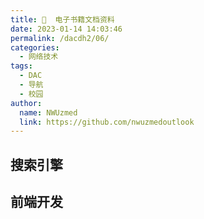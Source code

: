 ```yaml
---
title: 📁  电子书籍文档资料
date: 2023-01-14 14:03:46
permalink: /dacdh2/06/
categories: 
  - 网络技术
tags: 
  - DAC
  - 导航
  - 校园
author: 
  name: NWUzmed
  link: https://github.com/nwuzmedoutlook
---
```


## 搜索引擎

<ClientOnly>
  <Card :cardData="cardData0" :cardListSize=4 carTitlColor="#000" carHoverColor="#000" />
</ClientOnly>

## 前端开发

<ClientOnly>
  <Card :cardData="cardData1" :cardListSize=4 carTitlColor="#000" carHoverColor="#000" />
</ClientOnly>

<script>
export default {
  data() {
    return {
      cardData0: [
        {
          id: "0",
          cardSrc: "http://www.baidu.com/",
          cardName: "百度",
          cardContent:
            "百度——全球最大的中文搜索引擎及最大的中文网站，全球领先的人工智能公司",
        },
{cardSrc: "https://ebook.blinkol.com/#/", cardImgSrc: "https://api.xinac.net/icon/?url=https://ebook.blinkol.com/#/", cardName: "熊猫搜书", cardContent: "电子书资源网站的集成",},
{cardSrc: "http://shuxiangjia.cn/", cardImgSrc: "https://api.xinac.net/icon/?url=http://shuxiangjia.cn/", cardName: "书享家", cardContent: "电子书下载导航",},
{cardSrc: "http://www.9871.org/", cardImgSrc: "https://api.xinac.net/icon/?url=http://www.9871.org/", cardName: "小鲸鱼搜书", cardContent: "电子书下载导航网站",},
{cardSrc: "http://www.minxue.net/", cardImgSrc: "https://api.xinac.net/icon/?url=http://www.minxue.net/", cardName: "敏学网", cardContent: "图书视频资料免费下载",},
{cardSrc: "https://tyi45di4ct.jiandaoyun.com/dash/5e7d915c6c56d8000674a8b8", cardImgSrc: "https://api.xinac.net/icon/?url=https://tyi45di4ct.jiandaoyun.com/dash/5e7d915c6c56d8000674a8b8", cardName: "简道云筛选", cardContent: "电子书下载网站大全",},
{cardSrc: "http://www.mzdbl.cn/index.html", cardImgSrc: "https://api.xinac.net/icon/?url=http://www.mzdbl.cn/index.html", cardName: "毛泽东博览", cardContent: "为共产主义奋斗终身！",},
{cardSrc: "http://www.ferebook.com/books/", cardImgSrc: "https://api.xinac.net/icon/?url=http://www.ferebook.com/books/", cardName: "Ferebook电子书库", cardContent: "最大的电子书库，在线电子书管理",},
{cardSrc: "https://www.ptbook.net/", cardImgSrc: "https://api.xinac.net/icon/?url=https://www.ptbook.net/", cardName: "PT书屋", cardContent: "康复，运动康复专业电子资料下载",},
{cardSrc: "https://www.baomam.cn/", cardImgSrc: "https://api.xinac.net/icon/?url=https://www.baomam.cn/", cardName: "BmaMam", cardContent: "pdf电子书免费下载_在线电子图书馆_电子书网站_好看的电子书排行榜",},
{cardSrc: "http://www.keyanzhiku.com/keyan", cardImgSrc: "https://api.xinac.net/icon/?url=http://www.keyanzhiku.com/keyan", cardName: "科研资源免费下载", cardContent: "科研Z库",},
{cardSrc: "http://www.keyanzhiku.com/book", cardImgSrc: "https://api.xinac.net/icon/?url=http://www.keyanzhiku.com/book", cardName: "生命科学图书免费下载", cardContent: "科研Z库让天下没有难下载的图书！",},
{cardSrc: "https://www.jiumodiary.com/", cardImgSrc: "https://api.xinac.net/icon/?url=https://www.jiumodiary.com/", cardName: "鸠摩搜索", cardContent: "Jiumo Search 文档搜索引擎",},
{cardSrc: "http://book.chaoxing.com/", cardImgSrc: "https://api.xinac.net/icon/?url=http://book.chaoxing.com/", cardName: "超星读书", cardContent: "电子书在线免费阅读网站-中文免费电子书阅读网站",},
{cardSrc: "https://yd.cnki.net/", cardImgSrc: "https://api.xinac.net/icon/?url=https://yd.cnki.net/", cardName: "CNKI经典导读", cardContent: "开卷有益",},
{cardSrc: "https://www.aibooks.cc/", cardImgSrc: "https://api.xinac.net/icon/?url=https://www.aibooks.cc/", cardName: "Aibooks积微书斋", cardContent: "Kindle电子书,mobi电子书,epub电子书,azw3电子书,PDF,TXT格式免费下载|",},
{cardSrc: "https://bookfere.com/ebook", cardImgSrc: "https://api.xinac.net/icon/?url=https://bookfere.com/ebook", cardName: "书伴", cardContent: "Kindle 图书资源",},
{cardSrc: "https://www.taoshuzhai.com.cn/", cardImgSrc: "https://api.xinac.net/icon/?url=https://www.taoshuzhai.com.cn/", cardName: "淘書斋", cardContent: "书籍是全世界的营养品",},
{cardSrc: "https://windowsfront.com/", cardImgSrc: "https://api.xinac.net/icon/?url=https://windowsfront.com/", cardName: "静流书站", cardContent: "免费图书 pdf epub mobi txt 下载",},
{cardSrc: "http://pdfzg.com/index.html", cardImgSrc: "https://api.xinac.net/icon/?url=http://pdfzg.com/index.html", cardName: "PDF之光", cardContent: "高清PDF免费电子书下载",},
{cardSrc: "http://www.dushudaren.com/", cardImgSrc: "https://api.xinac.net/icon/?url=http://www.dushudaren.com/", cardName: "读书达人", cardContent: "读后感_读书笔记_书摘",},
{cardSrc: "https://zh.booksc.org/", cardImgSrc: "https://api.xinac.net/icon/?url=https://zh.booksc.org/", cardName: "Z-Library", cardContent: "世界上最大的在线图书馆之一，它拥有超过6,640,000的书籍和80,760,000的文章。",},
{cardSrc: "https://sobooks.cc/", cardImgSrc: "https://api.xinac.net/icon/?url=https://sobooks.cc/", cardName: "SoBooks", cardContent: "一起分享阅读的乐趣",},
{cardSrc: "https://www.owlook.com.cn/", cardImgSrc: "https://api.xinac.net/icon/?url=https://www.owlook.com.cn/", cardName: "owllook", cardContent: "网络小说搜索引擎 - 最简洁清新的搜索阅读体验",},
{cardSrc: "https://en.booksee.org/", cardImgSrc: "https://api.xinac.net/icon/?url=https://en.booksee.org/", cardName: "Booksee", cardContent: "Electronic Library. Download books for free. Over 2 million books and magazines",},
{cardSrc: "http://libgen.rs/", cardImgSrc: "https://api.xinac.net/icon/?url=http://libgen.rs/", cardName: "Library Genesis", cardContent: "一个俄罗斯的搜书网站。",},
{cardSrc: "https://libgen.me/", cardImgSrc: "https://api.xinac.net/icon/?url=https://libgen.me/", cardName: "Libgen", cardContent: "2.2M online links aggregator",},
{cardSrc: "https://openstax.org/", cardImgSrc: "https://api.xinac.net/icon/?url=https://openstax.org/", cardName: "OpenStax", cardContent: "Free textbooks.",},
{cardSrc: "https://manybooks.net/", cardImgSrc: "https://api.xinac.net/icon/?url=https://manybooks.net/", cardName: "Manybooks", cardContent: "50,000+ Free eBooks in the Genres you Love",},
{cardSrc: "https://www.worldofmagazine.com/", cardImgSrc: "https://api.xinac.net/icon/?url=https://www.worldofmagazine.com/", cardName: "World of Magazine", cardContent: "Free Download PDF Magazines",},
{cardSrc: "https://www.free-ebooks.net/", cardImgSrc: "https://api.xinac.net/icon/?url=https://www.free-ebooks.net/", cardName: "Free-eBooks.net", cardContent: "Download free Fiction, Health, Romance and many more books",},
{cardSrc: "https://www.academia.edu/", cardImgSrc: "https://api.xinac.net/icon/?url=https://www.academia.edu/", cardName: "Academia.edu", cardContent: "学术界是分享学术研究的平台。",},
{cardSrc: "http://www.nlc.cn/", cardImgSrc: "https://api.xinac.net/icon/?url=http://www.nlc.cn/", cardName: "中国国家图书馆", cardContent: "中国国家数字图书馆",},
{cardSrc: "http://read.nlc.cn/menhu/gyyd/index", cardImgSrc: "https://api.xinac.net/icon/?url=http://read.nlc.cn/menhu/gyyd/index", cardName: "电子图书公益阅读", cardContent: "中国国家数字图书馆",},
{cardSrc: "https://ebook.hep.com.cn/ebooks/index.html#/", cardImgSrc: "https://api.xinac.net/icon/?url=https://ebook.hep.com.cn/ebooks/index.html#/", cardName: "高教书苑", cardContent: "高等教育出版社",},
{cardSrc: "https://pup6.yunzhan365.com/bookcase/kiru/index.html", cardImgSrc: "https://api.xinac.net/icon/?url=https://pup6.yunzhan365.com/bookcase/kiru/index.html", cardName: "北大出版社电子教材书架", cardContent: "免费下载北大电子教材",},
{cardSrc: "http://ebooks.lib.ntu.edu.tw/Home/ListBooks", cardImgSrc: "https://api.xinac.net/icon/?url=http://ebooks.lib.ntu.edu.tw/Home/ListBooks", cardName: "臺灣大學圖書館", cardContent: "公開取用電子書",},
{cardSrc: "https://book.sciencereading.cn/", cardImgSrc: "https://api.xinac.net/icon/?url=https://book.sciencereading.cn/", cardName: "科学文库", cardContent: "国内首创以自主知识产权高端科技学术专著为主要内容的全学科在线阅读平台",},
{cardSrc: "https://new.shuge.org/", cardImgSrc: "https://api.xinac.net/icon/?url=https://new.shuge.org/", cardName: "书格", cardContent: "开放式分享、介绍公共版权领域的古籍善本数字资源",},
{cardSrc: "https://www.shudan.vip/", cardImgSrc: "https://api.xinac.net/icon/?url=https://www.shudan.vip/", cardName: "书单网", cardContent: "相当简洁的书籍搜索引擎",},
{cardSrc: "https://ebook2.lorefree.com/", cardImgSrc: "https://api.xinac.net/icon/?url=https://ebook2.lorefree.com/", cardName: "LoreFree", cardContent: "去中心化免费电子书共享社区",},
{cardSrc: "https://www.ituring.com.cn/book?tab=free", cardImgSrc: "https://api.xinac.net/icon/?url=https://www.ituring.com.cn/book?tab=free", cardName: "图灵社区免费书籍", cardContent: "技术改变世界，阅读塑造人生",},
{cardSrc: "http://en.bookfi.net/", cardImgSrc: "https://api.xinac.net/icon/?url=http://en.bookfi.net/", cardName: "Bookfi", cardContent: "多语言在线图书馆之一，完全免费",},
{cardSrc: "https://www.shuzhou.cc/", cardImgSrc: "https://api.xinac.net/icon/?url=https://www.shuzhou.cc/", cardName: "书舟搜索", cardContent: "最好用的kindle电子书资源搜索引擎！",},
{cardSrc: "https://zh.usa1lib.org/", cardImgSrc: "https://api.xinac.net/icon/?url=https://zh.usa1lib.org/", cardName: "数字图书馆", cardContent: "Z-Library 项目部分. 全球最大的数字图书馆",},
{cardSrc: "https://www.pdfdrive.com/", cardImgSrc: "https://api.xinac.net/icon/?url=https://www.pdfdrive.com/", cardName: "PDF Drive", cardContent: "Search and download PDF files for free.",},
{cardSrc: "http://pdfzj.cn/", cardImgSrc: "https://api.xinac.net/icon/?url=http://pdfzj.cn/", cardName: "PDF之家", cardContent: "免费高清PDF电子书下载",},
{cardSrc: "https://www.kgbook.com//", cardImgSrc: "https://api.xinac.net/icon/?url=https://www.kgbook.com//", cardName: "苦瓜书盘", cardContent: "供网友交流适合电纸书阅读的6寸pdf及mobi格式电子书制作技术的网站",},
{cardSrc: "http://www.pdfbook.cn/", cardImgSrc: "https://api.xinac.net/icon/?url=http://www.pdfbook.cn/", cardName: "云海免费电子图书馆", cardContent: "免费电子图书下载",},
{cardSrc: "http://discx.yuntu.io/", cardImgSrc: "https://api.xinac.net/icon/?url=http://discx.yuntu.io/", cardName: "联图云.光盘", cardContent: "图书光盘",},
{cardSrc: "https://www.tceic.com/", cardImgSrc: "https://api.xinac.net/icon/?url=https://www.tceic.com/", cardName: "学霸学习网", cardContent: "免费提供各种学习资料",},
{cardSrc: "https://www.asklib.com/", cardImgSrc: "https://api.xinac.net/icon/?url=https://www.asklib.com/", cardName: "问答库", cardContent: "做最有用的题库问答学习平台",},
{cardSrc: "http://www.doczj.com/", cardImgSrc: "https://api.xinac.net/icon/?url=http://www.doczj.com/", cardName: "文档之家", cardContent: "首选的文档分享与下载平台",},
{cardSrc: "https://wenku.lingfengyun.com/", cardImgSrc: "https://api.xinac.net/icon/?url=https://wenku.lingfengyun.com/", cardName: "凌风云文库", cardContent: "新一代文库分享与免费下载",},
{cardSrc: "http://www.woc88.com/", cardImgSrc: "https://api.xinac.net/icon/?url=http://www.woc88.com/", cardName: "帮帮文库", cardContent: "可研报告|机械CAD图纸|外文文献翻译|毕业设计论文|教学课件|施工组织-资料分享平台",},
{cardSrc: "https://www.baogaoting.com/", cardImgSrc: "https://api.xinac.net/icon/?url=https://www.baogaoting.com/", cardName: "报告厅", cardContent: "报告_研报_行业报告_文档资料_会议资料，有用的资料都在这",},
{cardSrc: "https://www.baibuta.com/", cardImgSrc: "https://api.xinac.net/icon/?url=https://www.baibuta.com/", cardName: "百步塔", cardContent: "资源共享,资源分享,知识分享平台",},
{cardSrc: "http://wk.superlgr.com/", cardImgSrc: "https://api.xinac.net/icon/?url=http://wk.superlgr.com/", cardName: "松鼠文库", cardContent: "教育专区 生活休闲 实用文档 专业资料 PDF转换器 松鼠办公",},
{cardSrc: "http://www.18wk.com/", cardImgSrc: "https://api.xinac.net/icon/?url=http://www.18wk.com/", cardName: "十八文库", cardContent: "年轻人的资料库",},
{cardSrc: "https://www.xiaokudang.com/", cardImgSrc: "https://api.xinac.net/icon/?url=https://www.xiaokudang.com/", cardName: "小库档", cardContent: "资源综合搜索与知识共享平台",},
{cardSrc: "http://www.hiwenku.com/", cardImgSrc: "https://api.xinac.net/icon/?url=http://www.hiwenku.com/", cardName: "嗨文库官网", cardContent: "文档免费下载",},
{cardSrc: "https://www.doc88.com/", cardImgSrc: "https://api.xinac.net/icon/?url=https://www.doc88.com/", cardName: "道客巴巴", cardContent: "在线文档分享平台",},
{cardSrc: "http://vip.ydy.cn/", cardImgSrc: "https://api.xinac.net/icon/?url=http://vip.ydy.cn/", cardName: "文库下载器", cardContent: "道客巴巴、百度文库等下载",},
{cardSrc: "https://wenku.baidu.com/", cardImgSrc: "https://api.xinac.net/icon/?url=https://wenku.baidu.com/", cardName: "百度文库", cardContent: "让每个人平等地提升自我",},
{cardSrc: "http://ebuymed.cn/", cardImgSrc: "https://api.xinac.net/icon/?url=http://ebuymed.cn/", cardName: "百度文库免费下载方法", cardContent: "百度文库下载券_百度文库免费下载_下载百度文库",},
{cardSrc: "http://www.yaersen.com/", cardImgSrc: "https://api.xinac.net/icon/?url=http://www.yaersen.com/", cardName: "大木虫", cardContent: "文库原格式文档下载",},
{cardSrc: "http://www.bingdian001.com/", cardImgSrc: "https://api.xinac.net/icon/?url=http://www.bingdian001.com/", cardName: "冰点网站", cardContent: "冰点文库的官方网站",},
{cardSrc: "https://www.docin.com/", cardImgSrc: "https://api.xinac.net/icon/?url=https://www.docin.com/", cardName: "豆丁网", cardContent: "分享文档，发现价值",},
{cardSrc: "https://nwuzmed.lanzous.com/iZKrwmfnaej", cardImgSrc: "https://api.xinac.net/icon/?url=https://nwuzmed.lanzous.com/iZKrwmfnaej", cardName: "免费文档下载", cardContent: "百度、道客、豆丁等文库",},
{cardSrc: "http://www.qqstudent.com/", cardImgSrc: "https://api.xinac.net/icon/?url=http://www.qqstudent.com/", cardName: "QQ学生网", cardContent: "百度网盘资源考试课件学习资源分享平台",},
{cardSrc: "http://www.toplinks.cc/s/", cardImgSrc: "https://api.xinac.net/icon/?url=http://www.toplinks.cc/s/", cardName: "淘链客", cardContent: "外链资源聚合搜索引擎",},
{cardSrc: "https://hao123.cnease.cn/webdir/category/457-1.html", cardImgSrc: "https://api.xinac.net/icon/?url=https://hao123.cnease.cn/webdir/category/457-1.html", cardName: "课件资源网址导航", cardContent: "hao123分类目录",},
{cardSrc: "https://www.liuxue86.com/fanwen/", cardImgSrc: "https://api.xinac.net/icon/?url=https://www.liuxue86.com/fanwen/", cardName: "范文网", cardContent: "免费范文下载",},
{cardSrc: "http://www.biyezuopin.cc/", cardImgSrc: "https://api.xinac.net/icon/?url=http://www.biyezuopin.cc/", cardName: "学生毕业作品网站", cardContent: "正规专业的互联网毕业设计论文网站",},
{cardSrc: "http://www.cnfirst.net/", cardImgSrc: "https://api.xinac.net/icon/?url=http://www.cnfirst.net/", cardName: "论文资源中心", cardContent: "毕业论文",},
{cardSrc: "http://www.lwenzy.com/", cardImgSrc: "https://api.xinac.net/icon/?url=http://www.lwenzy.com/", cardName: "论文资源网", cardContent: "毕业设计图纸下载网-最优质的论文办公范文资源分享平台",},
{cardSrc: "https://www.001lunwen.com/", cardImgSrc: "https://api.xinac.net/icon/?url=https://www.001lunwen.com/", cardName: "第一论文网", cardContent: "发表论文_硕士论文",},
{cardSrc: "http://www.lw54.com/", cardImgSrc: "https://api.xinac.net/icon/?url=http://www.lw54.com/", cardName: "毕业论文网", cardContent: "仅供参考",},
{cardSrc: "https://www.quanshouludoc.cn/", cardImgSrc: "https://api.xinac.net/icon/?url=https://www.quanshouludoc.cn/", cardName: "资源干货全收录文档", cardContent: "这里收录一些曾经的文档，以此来纪念愿意付出和参与的人",},
{cardSrc: "https://hao123.anwangrukou.com:52525/sou/txt.html?2", cardImgSrc: "https://api.xinac.net/icon/?url=https://hao123.anwangrukou.com:52525/sou/txt.html?2", cardName: "搜书吧", cardContent: "是你想要的搜书吧？",},
{cardSrc: "http://www.tiyuyongpinwang.com/", cardImgSrc: "https://api.xinac.net/icon/?url=http://www.tiyuyongpinwang.com/", cardName: "搜书吧", cardContent: "搜书网|免费小说书城",},

      ],
      
      cardData1: [
        {
          id: "1",
          cardSrc: "https://cn.vuejs.org/",
          cardImgSrc:
            "https://cdn.staticaly.com/gh/Kele-Bingtang/static@master/img/tools/20220105001047.png",
          cardName: "Vue",
          cardContent: "渐进式 JavaScript 框架",
        },
        {cardSrc: "https://element.eleme.cn/#/zh-CN/", cardImgSrc: "https://cdn.staticaly.com/gh/Kele-Bingtang/static@master/img/tools/20220105001602.png", cardName: "Element-UI", cardContent: "Element，一套为开发者、设计师和产品经理准备的基于 Vue 的桌面端组件库",},
        {cardSrc: "https://www.baidu.com/", cardImgSrc: "https://api.xinac.net/icon/?url=https://www.baidu.com", cardName: "百度", cardContent: "全球最大的中文搜索引擎",},
      ],
    };
  },
};
</script>
